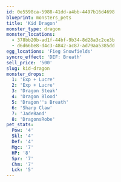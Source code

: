 ```yaml
---
id: 0e5598ca-5988-41dd-a4bb-4497b16d4698
blueprint: monsters_pets
title: 'Kid Dragon'
monster_type: dragon
monster_locations:
  - 378bb20b-ad1f-44bf-9b34-8d28a3c2ce3b
  - d6d66be8-d4c3-4842-ac87-ad79aa5385dd
egg_locations: 'Fieg Snowfields'
syncro_effect: 'DEF: Breath'
sell_price: '500'
slug: kid-dragon
monster_drops:
  1: 'Exp + Lucre'
  2: 'Exp + Lucre'
  3: 'Dragon Steak'
  4: 'Dragon Blood'
  5: 'Dragon''s Breath'
  6: 'Sharp Claw'
  7: 'JadeBand'
  8: 'DragonsRobe'
pet_stats:
  Pow: '4'
  Skl: '4'
  Def: '4'
  Mgc: '7'
  HP: '8'
  Spr: '7'
  Chm: '7'
  Lck: '5'
---
```

